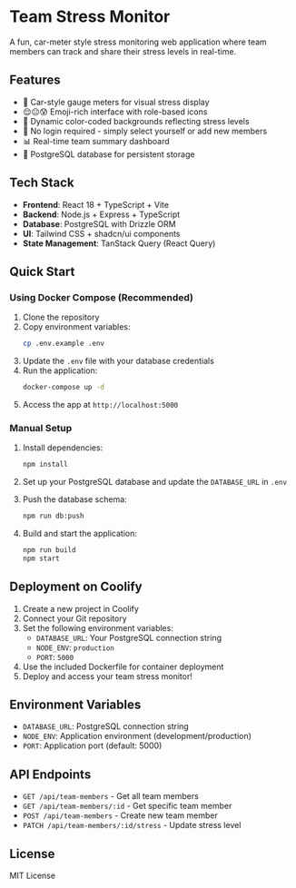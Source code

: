 # Team Stress Monitor

A fun, car-meter style stress monitoring web application where team members can track and share their stress levels in real-time.

## Features

- 🚗 Car-style gauge meters for visual stress display
- 😌😐😰 Emoji-rich interface with role-based icons
- 🎨 Dynamic color-coded backgrounds reflecting stress levels
- 👥 No login required - simply select yourself or add new members
- 📊 Real-time team summary dashboard
- 💾 PostgreSQL database for persistent storage

## Tech Stack

- **Frontend**: React 18 + TypeScript + Vite
- **Backend**: Node.js + Express + TypeScript
- **Database**: PostgreSQL with Drizzle ORM
- **UI**: Tailwind CSS + shadcn/ui components
- **State Management**: TanStack Query (React Query)

## Quick Start

### Using Docker Compose (Recommended)

1. Clone the repository
2. Copy environment variables:
   ```bash
   cp .env.example .env
   ```
3. Update the `.env` file with your database credentials
4. Run the application:
   ```bash
   docker-compose up -d
   ```
5. Access the app at `http://localhost:5000`

### Manual Setup

1. Install dependencies:
   ```bash
   npm install
   ```

2. Set up your PostgreSQL database and update the `DATABASE_URL` in `.env`

3. Push the database schema:
   ```bash
   npm run db:push
   ```

4. Build and start the application:
   ```bash
   npm run build
   npm start
   ```

## Deployment on Coolify

1. Create a new project in Coolify
2. Connect your Git repository
3. Set the following environment variables:
   - `DATABASE_URL`: Your PostgreSQL connection string
   - `NODE_ENV`: `production`
   - `PORT`: `5000`
4. Use the included Dockerfile for container deployment
5. Deploy and access your team stress monitor!

## Environment Variables

- `DATABASE_URL`: PostgreSQL connection string
- `NODE_ENV`: Application environment (development/production)
- `PORT`: Application port (default: 5000)

## API Endpoints

- `GET /api/team-members` - Get all team members
- `GET /api/team-members/:id` - Get specific team member
- `POST /api/team-members` - Create new team member
- `PATCH /api/team-members/:id/stress` - Update stress level

## License

MIT License